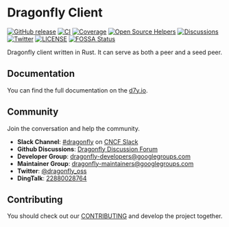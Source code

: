 # Dragonfly Client

[![GitHub release](https://img.shields.io/github/release/dragonflyoss/client.svg)](https://github.com/dragonflyoss/client/releases)
[![CI](https://github.com/dragonflyoss/client/actions/workflows/ci.yml/badge.svg?branch=main)](https://github.com/dragonflyoss/client/actions/workflows/ci.yml)
[![Coverage](https://codecov.io/gh/dragonflyoss/client/branch/main/graph/badge.svg)](https://codecov.io/gh/dragonflyoss/dfdaemon)
[![Open Source Helpers](https://www.codetriage.com/dragonflyoss/client/badges/users.svg)](https://www.codetriage.com/dragonflyoss/client)
[![Discussions](https://img.shields.io/badge/discussions-on%20github-blue?style=flat-square)](https://github.com/dragonflyoss/dragonfly/discussions)
[![Twitter](https://img.shields.io/twitter/url?style=social&url=https%3A%2F%2Ftwitter.com%2Fdragonfly_oss)](https://twitter.com/dragonfly_oss)
[![LICENSE](https://img.shields.io/github/license/dragonflyoss/dragonfly.svg?style=flat-square)](https://github.com/dragonflyoss/dragonfly/blob/main/LICENSE)
[![FOSSA Status](https://app.fossa.com/api/projects/git%2Bgithub.com%2Fdragonflyoss%2Fclient.svg?type=shield)](https://app.fossa.com/projects/git%2Bgithub.com%2Fdragonflyoss%2Fclient?ref=badge_shield)

Dragonfly client written in Rust. It can serve as both a peer and a seed peer.

## Documentation

You can find the full documentation on the [d7y.io](https://d7y.io).

## Community

Join the conversation and help the community.

- **Slack Channel**: [#dragonfly](https://cloud-native.slack.com/messages/dragonfly/) on [CNCF Slack](https://slack.cncf.io/)
- **Github Discussions**: [Dragonfly Discussion Forum](https://github.com/dragonflyoss/dragonfly/discussions)
- **Developer Group**: <dragonfly-developers@googlegroups.com>
- **Maintainer Group**: <dragonfly-maintainers@googlegroups.com>
- **Twitter**: [@dragonfly_oss](https://twitter.com/dragonfly_oss)
- **DingTalk**: [22880028764](https://qr.dingtalk.com/action/joingroup?code=v1,k1,pkV9IbsSyDusFQdByPSK3HfCG61ZCLeb8b/lpQ3uUqI=&_dt_no_comment=1&origin=11)

## Contributing

You should check out our
[CONTRIBUTING](./CONTRIBUTING.md) and develop the project together.
